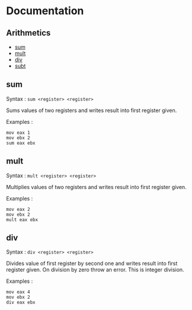 # Documentation
## Arithmetics
* [sum](#sum)
* [mult](#mult)
* [div](#div)
* [subt](#sub)

## sum
  Syntax : `sum <register> <register>`

  Sums values of two registers and writes result into first register given.

  Examples :
  ```
  mov eax 1
  mov ebx 2
  sum eax ebx
  ```

## mult
  Syntax : `mult <register> <register>`

  Multiplies values of two registers and writes result into first register given.

  Examples :
  ```
  mov eax 2
  mov ebx 2
  mult eax ebx
  ```

## div
  Syntax : `div <register> <register>`

  Divides value of first register by second one and
  writes result into first register given. On division
  by zero throw an error. This is integer division.

  Examples :
  ```
  mov eax 4
  mov ebx 2
  div eax ebx
  ```

